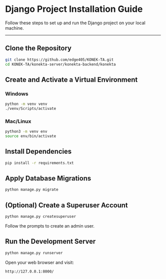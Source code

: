 
# Django Project Installation Guide

Follow these steps to set up and run the Django project on your local machine.

---

## Clone the Repository

```bash
git clone https://github.com/edge405/KONEK-TA.git
cd KONEK-TA/konekta-server/konekta-backend/konekta
```

## Create and Activate a Virtual Environment

### Windows

```bash
python -m venv venv
./venv/Scripts/activate
```

### Mac/Linux

```bash
python3 -m venv env
source env/bin/activate
```

## Install Dependencies

```bash
pip install -r requirements.txt
```

## Apply Database Migrations

```bash
python manage.py migrate
```

## (Optional) Create a Superuser Account

```bash
python manage.py createsuperuser
```

Follow the prompts to create an admin user.

## Run the Development Server

```bash
python manage.py runserver
```

Open your web browser and visit:

```
http://127.0.0.1:8000/
```
